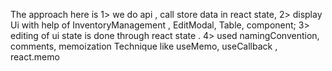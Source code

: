 The approach here is 
1> we do api , call store data in react state, 
2> display Ui with help of InventoryManagement , EditModal, Table, component;
3> editing of ui state is done through react state .
4> used namingConvention, comments, memoization Technique like useMemo, useCallback , react.memo